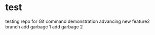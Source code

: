# test
testing repo for Git command demonstration
advancing new feature2 branch
add garbage 1
add garbage 2